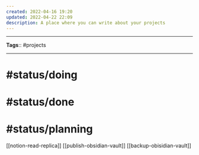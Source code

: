 ```yaml
---
created: 2022-04-16 19:20
updated: 2022-04-22 22:09
description: A place where you can write about your projects
---
```

---
**Tags**:: #projects

---

# #status/doing 

# #status/done

# #status/planning
[[notion-read-replica]]
[[publish-obsidian-vault]]
[[backup-obisidian-vault]]